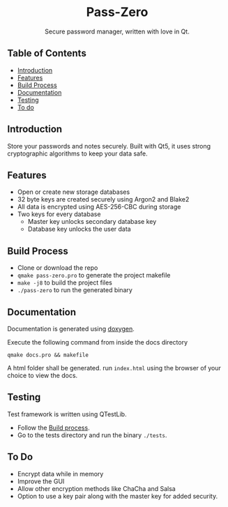 <h1 align="center"> Pass-Zero </h1>

<p align="center">
  Secure password manager, written with love in Qt.
</p>

## Table of Contents
- [Introduction](#introduction)
- [Features](#features)
- [Build Process](#build-process)
- [Documentation](#documentaiton)
- [Testing](#testing)
- [To do](#to-do)


## Introduction

Store your passwords and notes securely. Built with Qt5, it uses strong cryptographic algorithms to keep your data safe.

## Features

* Open or create new storage databases
* 32 byte keys are created securely using Argon2 and Blake2
* All data is encrypted using AES-256-CBC during storage
* Two keys for every database
  - Master key unlocks secondary database key
  - Database key unlocks the user data


## Build Process

- Clone or download the repo
- `qmake pass-zero.pro` to generate the project makefile
- `make -j8` to build the project files
- `./pass-zero` to run the generated binary

## Documentation
Documentation is generated using [doxygen](https://www.doxygen.nl/index.html).

Execute the following command from inside the docs directory

```qmake docs.pro && makefile```

A html folder shall be generated. run `index.html` using the browser of your choice to view the docs.

## Testing
Test framework is written using QTestLib.

- Follow the [Build process](#build-process).
- Go to the tests directory and run the binary `./tests`.

## To Do

- Encrypt data while in memory
- Improve the GUI
- Allow other encryption methods like ChaCha and Salsa
- Option to use a key pair along with the master key for added security.